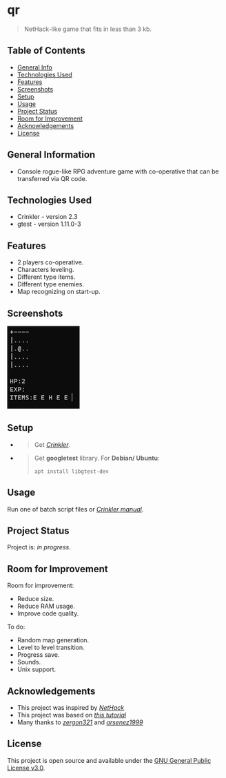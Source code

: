 # qr

> NetHack-like game that fits in less than 3 kb.

## Table of Contents

* [General Info](#general-information)
* [Technologies Used](#technologies-used)
* [Features](#features)
* [Screenshots](#screenshots)
* [Setup](#setup)
* [Usage](#usage)
* [Project Status](#project-status)
* [Room for Improvement](#room-for-improvement)
* [Acknowledgements](#acknowledgements)
* [License](#license)

## General Information

* Console rogue-like RPG adventure game with co-operative that can be transferred via QR code.

## Technologies Used

<!--
Crinkler - compressing linker for Windows
Copyright (c) 2005-2020 Aske Simon Christensen and Rune L. H. Stubbe.

This software is provided 'as-is', without any express or implied
warranty. In no event will the authors be held liable for any damages
arising from the use of this software.

Permission is granted to anyone to use this software for any purpose,
including commercial applications, and to alter it and redistribute it
freely, subject to the following restrictions:

1. The origin of this software must not be misrepresented; you must not
   claim that you wrote the original software. If you use this software
   in a product, an acknowledgment in the product documentation would be
   appreciated but is not required.
2. Altered source versions must be plainly marked as such, and must not be
   misrepresented as being the original software.
3. This notice may not be removed or altered from any source distribution.
-->
* Crinkler - version 2.3
* gtest - version 1.11.0-3

## Features

* 2 players co-operative.
* Characters leveling.
* Different type items.
* Different type enemies.
* Map recognizing on start-up.

## Screenshots

![Gameplay screenshot](./screenshots/screenshot.png)

## Setup

* > Get [_Crinkler_](https://crinkler.net).
* > Get **googletest** library.
  > For **Debian/ Ubuntu**:
  > ``` console
  > apt install libgtest-dev
  > ```

## Usage

Run one of batch script files or [_Crinkler manual_](https://github.com/runestubbe/Crinkler/blob/master/doc/manual.txt).

## Project Status

Project is: _in progress_.

## Room for Improvement

Room for improvement:

* Reduce size.
* Reduce RAM usage.
* Improve code quality.

To do:

* Random map generation.
* Level to level transition.
* Progress save.
* Sounds.
* Unix support.

## Acknowledgements

* This project was inspired by [_NetHack_](https://github.com/NetHack/NetHack)
* This project was based on [_this tutorial_](https://www.youtube.com/watch?v=DfA2BKPOhCA)
* Many thanks to [_zergon321_](https://github.com/zergon321) and [_arsenez1999_](https://github.com/arsenez1999)

## License

This project is open source and available under the [GNU General Public License v3.0](https://github.com/lurkydismal/qr/blob/main/LICENSE).
